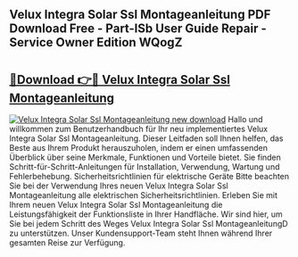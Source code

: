 ## Velux Integra Solar Ssl Montageanleitung PDF Download Free - Part-lSb User Guide Repair - Service Owner Edition WQogZ

# <h2><a href="http://df7kvze.blite.top/?on=Velux+Integra+Solar+Ssl+Montageanleitung">🔗Download 👉🔴 Velux Integra Solar Ssl Montageanleitung</a></h2>

[![Velux Integra Solar Ssl Montageanleitung new download](https://i.imgur.com/lujVjoI.png)](http://df7kvze.blite.top/?on=Velux+Integra+Solar+Ssl+Montageanleitung)
Hallo und willkommen zum Benutzerhandbuch für Ihr neu implementiertes Velux Integra Solar Ssl Montageanleitung. Dieser Leitfaden soll Ihnen helfen, das Beste aus Ihrem Produkt herauszuholen, indem er einen umfassenden Überblick über seine Merkmale, Funktionen und Vorteile bietet. Sie finden Schritt-für-Schritt-Anleitungen für Installation, Verwendung, Wartung und Fehlerbehebung. Sicherheitsrichtlinien für elektrische Geräte Bitte beachten Sie bei der Verwendung Ihres neuen Velux Integra Solar Ssl Montageanleitung alle elektrischen Sicherheitsrichtlinien. Erleben Sie mit Ihrem neuen Velux Integra Solar Ssl Montageanleitung die Leistungsfähigkeit der Funktionsliste in Ihrer Handfläche. Wir sind hier, um Sie bei jedem Schritt des Weges Velux Integra Solar Ssl MontageanleitungD zu unterstützen. Unser Kundensupport-Team steht Ihnen während Ihrer gesamten Reise zur Verfügung.
